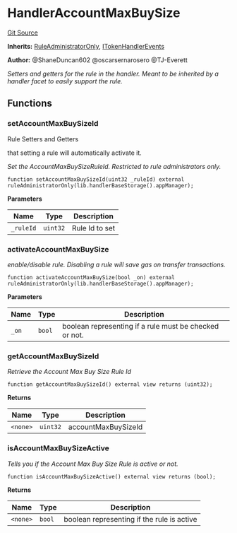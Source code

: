 # HandlerAccountMaxBuySize
[Git Source](https://github.com/thrackle-io/tron/blob/06e770e8df9f2623305edd5cd2be197d5544e702/src/client/token/handler/ruleContracts/HandlerAccountMaxBuySize.sol)

**Inherits:**
[RuleAdministratorOnly](/src/protocol/economic/RuleAdministratorOnly.sol/contract.RuleAdministratorOnly.md), [ITokenHandlerEvents](/src/common/IEvents.sol/interface.ITokenHandlerEvents.md)

**Author:**
@ShaneDuncan602 @oscarsernarosero @TJ-Everett

*Setters and getters for the rule in the handler. Meant to be inherited by a handler
facet to easily support the rule.*


## Functions
### setAccountMaxBuySizeId

Rule Setters and Getters

that setting a rule will automatically activate it.

*Set the AccountMaxBuySizeRuleId. Restricted to rule administrators only.*


```solidity
function setAccountMaxBuySizeId(uint32 _ruleId) external ruleAdministratorOnly(lib.handlerBaseStorage().appManager);
```
**Parameters**

|Name|Type|Description|
|----|----|-----------|
|`_ruleId`|`uint32`|Rule Id to set|


### activateAccountMaxBuySize

*enable/disable rule. Disabling a rule will save gas on transfer transactions.*


```solidity
function activateAccountMaxBuySize(bool _on) external ruleAdministratorOnly(lib.handlerBaseStorage().appManager);
```
**Parameters**

|Name|Type|Description|
|----|----|-----------|
|`_on`|`bool`|boolean representing if a rule must be checked or not.|


### getAccountMaxBuySizeId

*Retrieve the Account Max Buy Size Rule Id*


```solidity
function getAccountMaxBuySizeId() external view returns (uint32);
```
**Returns**

|Name|Type|Description|
|----|----|-----------|
|`<none>`|`uint32`|accountMaxBuySizeId|


### isAccountMaxBuySizeActive

*Tells you if the Account Max Buy Size Rule is active or not.*


```solidity
function isAccountMaxBuySizeActive() external view returns (bool);
```
**Returns**

|Name|Type|Description|
|----|----|-----------|
|`<none>`|`bool`|boolean representing if the rule is active|


